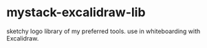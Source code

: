 # mystack-excalidraw-lib
sketchy logo library of my preferred tools. use in whiteboarding with Excalidraw. 
